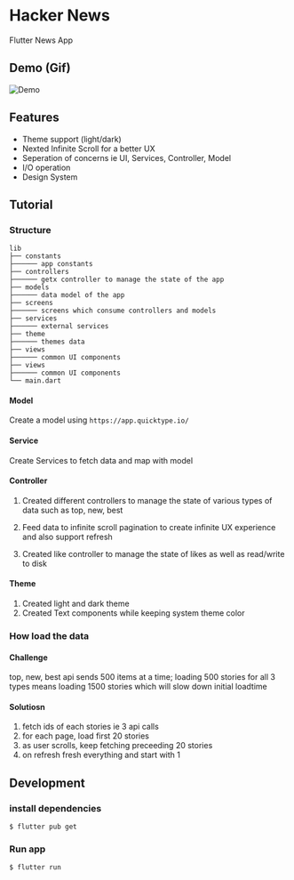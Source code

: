 # Hacker News

Flutter News App

## Demo (Gif)

![Demo](hnapp_demo.gif)

## Features

- Theme support (light/dark)
- Nexted Infinite Scroll for a better UX
- Seperation of concerns ie UI, Services, Controller, Model
- I/O operation
- Design System

## Tutorial

### Structure

```
lib
├── constants
├────── app constants
├── controllers
├────── getx controller to manage the state of the app
├── models
├────── data model of the app
├── screens
├────── screens which consume controllers and models
├── services
├────── external services
├── theme
├────── themes data
├── views
├────── common UI components
├── views
├────── common UI components
└── main.dart
```

#### Model

Create a model using `https://app.quicktype.io/`

#### Service

Create Services to fetch data and map with model

#### Controller

1. Created different controllers to manage the state of various types of data such as top, new, best

2. Feed data to infinite scroll pagination to create infinite UX experience and also support refresh

3. Created like controller to manage the state of likes as well as read/write to disk

#### Theme

1. Created light and dark theme
2. Created Text components while keeping system theme color

### How load the data

#### Challenge

top, new, best api sends 500 items at a time; loading 500 stories for all 3 types means loading 1500 stories which will slow down initial loadtime

#### Solutiosn

1. fetch ids of each stories ie 3 api calls
2. for each page, load first 20 stories
3. as user scrolls, keep fetching preceeding 20 stories
4. on refresh fresh everything and start with 1

## Development

### install dependencies

```code
$ flutter pub get
```

### Run app

```code
$ flutter run
```
